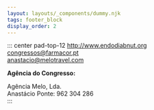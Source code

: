 ```yaml
---
layout: layouts/_components/dummy.njk
tags: footer_block
display_order: 2
---
```

::: center pad-top-12 
http://www.endodiabnut.org   
congressos@farmacor.pt  
anastacio@melotravel.com    

**Agência do Congresso:**    
    
Agência Melo, Lda.   
Anastácio Ponte: 962 304 286     
:::